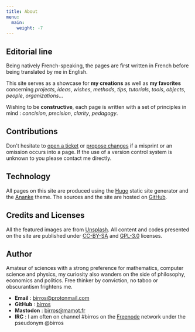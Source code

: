```yaml
---
title: About
menu:
  main:
    weight: -7
---
```


## Editorial line

Being natively French-speaking, the pages are first written in French before
being translated by me in English.

This site serves as a showcase for __my creations__ as well as __my favorites__
concerning *projects*, *ideas*, *wishes*, *methods*, *tips*, *tutorials*,
*tools*, *objects*, *people*, *organizations*...

Wishing to be __constructive__, each page is written with a set of principles in
mind : *concision*, *precision*, *clarity*, *pedagogy*.

## Contributions

Don't hesitate to [open a ticket] or [propose changes] if a misprint or an
omission occurs into a page. If the use of a version control system is unknown
to you please contact me directly.

## Technology

All pages on this site are produced using the [Hugo] static site generator and
the [Ananke] theme. The sources and the site are hosted on [GitHub].

## Credits and Licenses

All the featured images are from [Unsplash]. All content and codes presented on
the site are published under [CC-BY-SA] and [GPL-3.0] licenses.

## Author

Amateur of sciences with a strong preference for mathematics, computer science
and physics, my curiosity also wanders on the side of philosophy, economics
and politics. Free thinker by conviction, no taboo or obscurantism frightens me.

- __Email__ : [birros@protonmail.com]
- __GitHub__ : [birros]
- __Mastodon__ : [birros@mamot.fr]
- __IRC__ : I am often on channel #birros on the [Freenode] network under the
pseudonym @birros

<!-- External links and references -->

[open a ticket]: https://github.com/birros/birros.github.io-sources/issues
[propose changes]: https://github.com/birros/birros.github.io-sources/pulls
[Hugo]: https://gohugo.io/
[Ananke]: https://github.com/budparr/gohugo-theme-ananke
[GitHub]: https://github.com/
[GPL-3.0]: https://www.gnu.org/licenses/gpl-3.0.html
[CC-BY-SA]: https://creativecommons.org/licenses/by-sa/4.0/
[Unsplash]: https://unsplash.com/
[birros@protonmail.com]: mailto:birros@protonmail.com
[birros]: https://github.com/birros
[Freenode]: https://freenode.net/
[birros@mamot.fr]: https://mamot.fr/@birros
